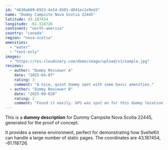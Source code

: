 ```yaml
---
id: "4630a609-6923-4e14-9501-d041ec1e9ed3"
name: "Dummy Campsite Nova Scotia 22445"
latitude: 43.187454
longitude: -61.118726
continent: "north-america"
country: "canada"
region: "nova-scotia"
amenities:
  - "water"
  - "tent-only"
images:
  - "https://res.cloudinary.com/demo/image/upload/v1/sample.jpg"
reviews:
  - author: "Dummy Reviewer A"
    date: "2025-04-07"
    rating: 3
    comment: "A nice, quiet dummy spot with some basic amenities."
  - author: "Dummy Reviewer B"
    date: "2025-09-020"
    rating: 2
    comment: "Found it easily. GPS was spot on for this dummy location."
---
```


This is a **dummy description** for Dummy Campsite Nova Scotia 22445, generated for the proof of concept.

It provides a serene environment, perfect for demonstrating how SvelteKit can handle a large number of static pages. The coordinates are 43.187454, -61.118726.
